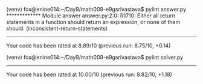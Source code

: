 (venv) fox@enine014:~/Day9/math009-e9gsrivastava$ pylint answer.py 
************* Module answer
answer.py:2:0: R1710: Either all return statements in a function should return an expression, or none of them should. (inconsistent-return-statements)

------------------------------------------------------------------
Your code has been rated at 8.89/10 (previous run: 8.75/10, +0.14)

(venv) fox@enine014:~/Day9/math009-e9gsrivastava$ pylint solver.py 

-------------------------------------------------------------------
Your code has been rated at 10.00/10 (previous run: 8.82/10, +1.18)

